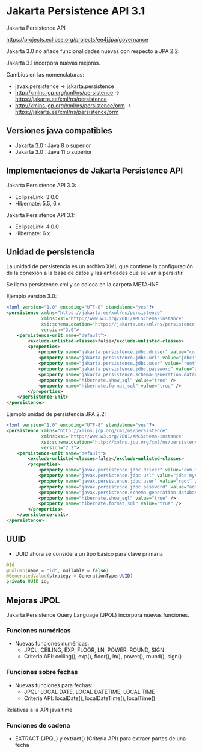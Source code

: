 
# Jakarta Persistence API 3.1

Jakarta Persistence API

https://projects.eclipse.org/projects/ee4j.jpa/governance

Jakarta 3.0 no añade funcionalidades nuevas con respecto a JPA 2.2.

Jakarta 3.1 incorpora nuevas mejoras.

Cambios en las nomenclaturas:

* javax.persistence -> jakarta.persistence
* http://xmlns.jcp.org/xml/ns/persistence -> https://jakarta.ee/xml/ns/persistence
* http://xmlns.jcp.org/xml/ns/persistence/orm -> https://jakarta.ee/xml/ns/persistence/orm

## Versiones java compatibles

* Jakarta 3.0 : Java 8 o superior
* Jakarta 3.0 : Java 11 o superior

## Implementaciones de Jakarta Persistence API

Jakarta Persistence API 3.0:

* EclipseLink: 3.0.0
* Hibernate: 5.5, 6.x

Jakarta Persistence API 3.1:

* EclipseLink: 4.0.0
* Hibernate: 6.x

## Unidad de persistencia

La unidad de persistencia es un archivo XML que contiene la configuración de la conexión a la base de datos y las entidades que se van a persistir.

Se llama persistence.xml y se coloca en la carpeta META-INF.

Ejemplo versión 3.0:

```xml
<?xml version="1.0" encoding="UTF-8" standalone="yes"?>
<persistence xmlns="https://jakarta.ee/xml/ns/persistence"
             xmlns:xsi="http://www.w3.org/2001/XMLSchema-instance"
             xsi:schemaLocation="https://jakarta.ee/xml/ns/persistence https://jakarta.ee/xml/ns/persistence/persistence_3_0.xsd"
             version="3.0">
    <persistence-unit name="default">
        <exclude-unlisted-classes>false</exclude-unlisted-classes>
        <properties>
            <property name="jakarta.persistence.jdbc.driver" value="com.mysql.cj.jdbc.Driver" />
            <property name="jakarta.persistence.jdbc.url" value="jdbc:mysql://localhost:3306/hibernate1" />
            <property name="jakarta.persistence.jdbc.user" value="root" />
            <property name="jakarta.persistence.jdbc.password" value="admin" />
            <property name="jakarta.persistence.schema-generation.database.action" value="drop-and-create" />
            <property name="hibernate.show_sql" value="true" />
            <property name="hibernate.format_sql" value="true" />
        </properties>
    </persistence-unit>
</persistence>

```

Ejemplo unidad de persistencia JPA 2.2:

```xml
<?xml version="1.0" encoding="UTF-8" standalone="yes"?>
<persistence xmlns="http://xmlns.jcp.org/xml/ns/persistence"
             xmlns:xsi="http://www.w3.org/2001/XMLSchema-instance"
             xsi:schemaLocation="http://xmlns.jcp.org/xml/ns/persistence http://xmlns.jcp.org/xml/ns/persistence/persistence_2_2.xsd"
             version="2.2">
    <persistence-unit name="default">
        <exclude-unlisted-classes>false</exclude-unlisted-classes>
        <properties>
            <property name="javax.persistence.jdbc.driver" value="com.mysql.cj.jdbc.Driver" />
            <property name="javax.persistence.jdbc.url" value="jdbc:mysql://localhost:3306/hibernate1" />
            <property name="javax.persistence.jdbc.user" value="root" />
            <property name="javax.persistence.jdbc.password" value="admin" />
            <property name="javax.persistence.schema-generation.database.action" value="drop-and-create" />
            <property name="hibernate.show_sql" value="true" />
            <property name="hibernate.format_sql" value="true" />
        </properties>
    </persistence-unit>
</persistence>
```

## UUID

* UUID ahora se considera un tipo básico para clave primaria

```java
@Id
@Column(name = "id", nullable = false)
@GeneratedValue(strategy = GenerationType.UUID)
private UUID id;
```

## Mejoras JPQL

Jakarta Persistence Query Language (JPQL) incorpora nuevas funciones.

### Funciones numéricas

* Nuevas funciones numéricas:
    * JPQL: CEILING, EXP, FLOOR, LN, POWER, ROUND, SIGN
    * Criteria API: ceiling(), exp(), floor(), ln(), power(), round(), sign()

### Funciones sobre fechas

* Nuevas funciones para fechas:
    * JPQL: LOCAL DATE, LOCAL DATETIME, LOCAL TIME
    * Criteria API: localDate(), localDateTime(), localTime()

Relativas a la API java.time

### Funciones de cadena

* EXTRACT (JPQL) y extract() (Criteria API) para extraer partes de una fecha